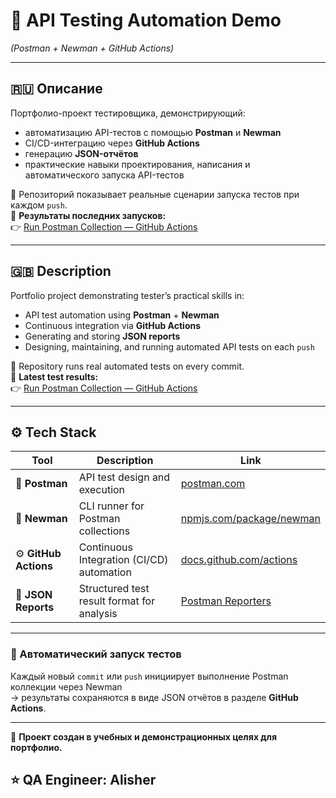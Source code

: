 # 🧪 API Testing Automation Demo

_(Postman + Newman + GitHub Actions)_

---

## 🇷🇺 Описание

Портфолио-проект тестировщика, демонстрирующий:

- автоматизацию API-тестов с помощью **Postman** и **Newman**
- CI/CD-интеграцию через **GitHub Actions**
- генерацию **JSON-отчётов**
- практические навыки проектирования, написания и автоматического запуска API-тестов

📂 Репозиторий показывает реальные сценарии запуска тестов при каждом `push`.  
🔗 **Результаты последних запусков:**  
👉 [Run Postman Collection — GitHub Actions](https://github.com/ja777mail/be_po/actions/workflows/run_postman.yml)

---

## 🇬🇧 Description

Portfolio project demonstrating tester’s practical skills in:

- API test automation using **Postman** + **Newman**
- Continuous integration via **GitHub Actions**
- Generating and storing **JSON reports**
- Designing, maintaining, and running automated API tests on each `push`

📂 Repository runs real automated tests on every commit.  
🔗 **Latest test results:**  
👉 [Run Postman Collection — GitHub Actions](https://github.com/ja777mail/be_po/actions/workflows/run_postman.yml)

---

## ⚙️ Tech Stack

| Tool                  | Description                                | Link                                                                                                           |
| --------------------- | ------------------------------------------ | -------------------------------------------------------------------------------------------------------------- |
| 🧰 **Postman**        | API test design and execution              | [postman.com](https://www.postman.com/)                                                                        |
| 🧪 **Newman**         | CLI runner for Postman collections         | [npmjs.com/package/newman](https://www.npmjs.com/package/newman)                                               |
| ⚙️ **GitHub Actions** | Continuous Integration (CI/CD) automation  | [docs.github.com/actions](https://docs.github.com/actions)                                                     |
| 📄 **JSON Reports**   | Structured test result format for analysis | [Postman Reporters](https://learning.postman.com/docs/collections/using-newman-cli/newman-built-in-reporters/) |

---

### 🧩 Автоматический запуск тестов

Каждый новый `commit` или `push` инициирует выполнение Postman коллекции через Newman  
→ результаты сохраняются в виде JSON отчётов в разделе **GitHub Actions**.

---

📌 **Проект создан в учебных и демонстрационных целях для портфолио.**

## ⭐ QA Engineer: Alisher
